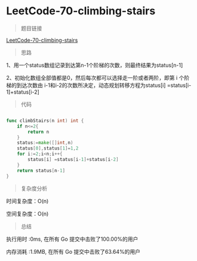 # LeetCode-70-climbing-stairs

>题目链接

[LeetCode-70-climbing-stairs](https://leetcode-cn.com/problems/climbing-stairs/)

>思路

1、用一个status数组记录到达第n-1个阶梯的次数，则最终结果为status[n-1]

2、初始化数组全部值都是0，然后每次都可以选择走一阶或者两阶，即第 i 个阶梯的到达次数由 i-1和i-2的次数所决定，动态规划转移方程为status[i] =status[i-1]+status[i-2]

>代码

```go

func climbStairs(n int) int {
    if n<=2{
        return n
    }
    status:=make([]int,n)
    status[0],status[1]=1,2
    for i:=2;i<n;i++{
        status[i] =status[i-1]+status[i-2]
    }
    return status[n-1]
}

```

>复杂度分析

时间复杂度：O(n)

空间复杂度：O(n)

>总结

执行用时 :0ms, 在所有 Go 提交中击败了100.00%的用户

内存消耗 :1.9MB, 在所有 Go 提交中击败了63.64%的用户
